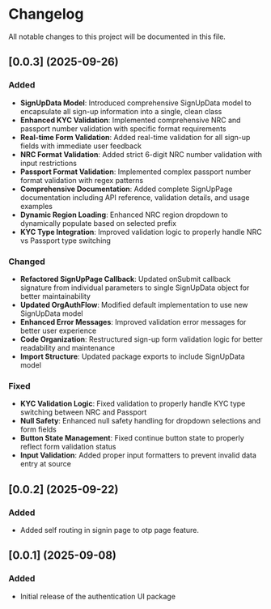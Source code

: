 # Changelog

All notable changes to this project will be documented in this file.

## [0.0.3] (2025-09-26)

### Added
- **SignUpData Model**: Introduced comprehensive SignUpData model to encapsulate all sign-up information into a single, clean class
- **Enhanced KYC Validation**: Implemented comprehensive NRC and passport number validation with specific format requirements
- **Real-time Form Validation**: Added real-time validation for all sign-up fields with immediate user feedback
- **NRC Format Validation**: Added strict 6-digit NRC number validation with input restrictions
- **Passport Format Validation**: Implemented complex passport number format validation with regex patterns
- **Comprehensive Documentation**: Added complete SignUpPage documentation including API reference, validation details, and usage examples
- **Dynamic Region Loading**: Enhanced NRC region dropdown to dynamically populate based on selected prefix
- **KYC Type Integration**: Improved validation logic to properly handle NRC vs Passport type switching

### Changed
- **Refactored SignUpPage Callback**: Updated onSubmit callback signature from individual parameters to single SignUpData object for better maintainability
- **Updated OrgAuthFlow**: Modified default implementation to use new SignUpData model
- **Enhanced Error Messages**: Improved validation error messages for better user experience
- **Code Organization**: Restructured sign-up form validation logic for better readability and maintenance
- **Import Structure**: Updated package exports to include SignUpData model

### Fixed
- **KYC Validation Logic**: Fixed validation to properly handle KYC type switching between NRC and Passport
- **Null Safety**: Enhanced null safety handling for dropdown selections and form fields
- **Button State Management**: Fixed continue button state to properly reflect form validation status
- **Input Validation**: Added proper input formatters to prevent invalid data entry at source

## [0.0.2] (2025-09-22)

### Added
- Added self routing in signin page to otp page feature.

## [0.0.1] (2025-09-08)

### Added
- Initial release of the authentication UI package